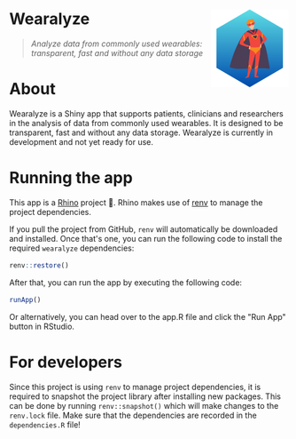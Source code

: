 # Wearalyze <img src="app/static/logos/wearalyze.png" align="right" alt="Rhino logo" style="height: 140px;">
> _Analyze data from commonly used wearables: transparent, fast and without any data storage_

# About

Wearalyze is a Shiny app that supports patients, clinicians and researchers in the analysis of data from commonly used wearables. It is designed to be transparent, fast and without any data storage. Wearalyze is currently in development and not yet ready for use.

# Running the app

This app is a [Rhino](https://github.com/Appsilon/rhino) project 🦏. Rhino makes use of [renv](https://rstudio.github.io/renv/index.html) to manage the project dependencies.

If you pull the project from GitHub, `renv` will automatically be downloaded and installed. Once that's one, you can run the following code to install the required `wearalyze` dependencies:

```r
renv::restore()
```

After that, you can run the app by executing the following code:

```r
runApp()
```

Or alternatively, you can head over to the app.R file and click the "Run App" button in RStudio. 

# For developers

Since this project is using `renv` to manage project dependencies, it is required to snapshot the project library after installing new packages. This can be done by running `renv::snapshot()` which will make changes to the `renv.lock` file. Make sure that the dependencies are recorded in the `dependencies.R` file! 
